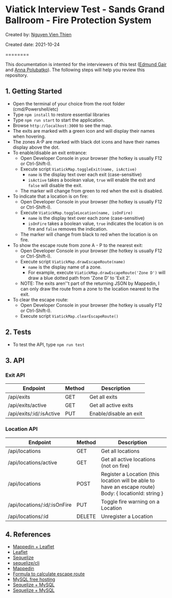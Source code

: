 # Viatick Interview Test - Sands Grand Ballroom - Fire Protection System

Created by: [Nguyen Vien Thien](mailto:farsky_vt@yahoo.com)

Created date: 2021-10-24

========

This documentation is intented for the interviewers of this test ([Edmund Gair](mailto:edmund@viatick.com) and [Anna Polubatko](mailto:anna@viatick.com)). The following steps will help you review this repository.

## 1. Getting Started
- Open the terminal of your choice from the root folder (cmd/Powershell/etc)
- Type `npm install` to restore essential libraries
- Type `npm run start` to start the application.
- Browse `http://localhost:3000` to see the map.
- The exits are marked with a green icon and will display their names when hovering.
- The zones A-P are marked with black dot icons and have their names display above the dot.
- To enable/disable an exit entrance:
  - Open Developer Console in your browser (the hotkey is usually F12 or Ctrl-Shift-I).
  - Execute script `ViatickMap.toggleExit(name, isActive)`
    - `name` is the display text over each exit (case-sensitive)
    - `isActive` takes a boolean value, `true` will enable the exit and `false` will disable the exit.
  - The marker will change from green to red when the exit is disabled.
- To indicate that a location is on fire:
  - Open Developer Console in your browser (the hotkey is usually F12 or Ctrl-Shift-I).
  - Execute `ViatickMap.toggleLocation(name, isOnFire)`
    - `name` is the display text over each zone (case-sensitive)
    - `isOnFire` takes a boolean value, `true` indicates the location is on fire and `false` removes the indication.
  - The marker will change from black to red when the location is on fire.
- To show the escape route from zone A - P to the nearest exit:
  - Open Developer Console in your browser (the hotkey is usually F12 or Ctrl-Shift-I).
  - Execute script `ViatickMap.drawEscapeRoute(name)`
    - `name` is the display name of a zone.
    - For example, execute `ViatickMap.drawEscapeRoute('Zone D')` will draw a blue dotted path from 'Zone D' to 'Exit 2'.
  - NOTE: The exits aren''t part of the returning JSON by Mappedin, I can only draw the route from a zone to the location nearest to the exit.
- To clear the escape route:
  - Open Developer Console in your browser (the hotkey is usually F12 or Ctrl-Shift-I).
  - Execute script `ViatickMap.clearEscapeRoute()`

## 2. Tests
- To test the API, type `npm run test`

## 3. API
### Exit API
| Endpoint | Method | Description |
|--|--|--|
| /api/exits | GET | Get all exits |
| /api/exits/active | GET | Get all active exits |
| /api/exits/:id/:isActive | PUT | Enable/disable an exit |

### Location API
| Endpoint | Method | Description |
|--|--|--|
| /api/locations | GET | Get all locations |
| /api/locations/active | GET | Get all active locations (not on fire) |
| /api/locations | POST | Register a Location (this location will be able to have an escape route)<br />Body: { locationId: string } |
| /api/locations/:id/:isOnFire | PUT | Toggle fire warning on a Location |
| /api/locations/:id | DELETE | Unregister a Location |

## 4. References
- [Mappedin + Leaflet](https://github.com/davemuir/stoBU/tree/49ced477ffc5cc8ea77a1728333b2839115cb7e7/public/mappedin_api)
- [Leaflet](https://leafletjs.com/reference-1.7.1.html)
- [Sequelize](https://sequelize.org/)
- [sequelize/cli](https://github.com/sequelize/cli)
- [Mappedin](https://github.com/MappedIn/platform-api)
- [Formula to calculate escape route](https://www.omnicalculator.com/math/hypotenuse)
- [MySQL free hosting](https://www.freesqldatabase.com/)
- [Sequelize + MySQL](https://www.esparkinfo.com/node-js-with-mysql-using-sequelize-express.html)
- [Sequelize + MySQL](https://www.bezkoder.com/node-js-express-sequelize-mysql/)